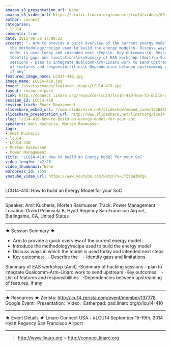 ```yaml
---
amazon_s3_presentation_url: None
amazon_s3_video_url: https://static.linaro.org/connect/lcu14/videos/09-18-Thursday/LCU14-410-%20How%20to%20build%20an%20Energy%20Model%20for%20your%20SoC.mp4
author: connect
categories:
- lcu14
comments: true
date: 2015-06-30 17:08:23
excerpt: "- Arm to provide a quick overview of the current energy model\n- Introduce
  the methodology/recipe used to build the energy model\n- Discuss ways in which the
  model is used today and intended next steps\n- Key outcomes:\n- Describe the \n-
  Identify gaps and limitations\n\nSummary of EAS workshop (Amit)\n-Summary of hacking
  sessions - plan to integrate Qualcomm-Arm-Linaro work to send upstream\n-Key outcomes:\n-List
  of features and responsibilities\n-Dependencies between upstreaming of features,
  if any"
featured_image_name: LCU14-410.jpg
image_name: LCU14-410.jpg
image: /assets/images/featured-images/LCU14-410.jpg
layout: resource-post
link: http://connect.linaro.org/resource/lcu14/lcu14-410-how-to-build-an-energy-model-for-your-soc/
session_id: LCU14-410
session_track: Power Management
slideshare_embed_url: //www.slideshare.net/slideshow/embed_code/39263683
slideshare_presentation_url: http://www.slideshare.net/linaroorg/lcu14-410-how-tobuildanenergymodelforyoursoc
slug: lcu14-410-how-to-build-an-energy-model-for-your-soc
speakers: Amit Kucheria, Morten Rasmussen
tags:
- Amit Kucheria
- lcu14
- LCU14-410
- Morten Rasmussen
- Power Management
title: 'LCU14-410: How to build an Energy Model for your SoC'
video_length: '42:26'
video_thumbnail: None
wordpress_id: 1559
youtube_video_url: https://www.youtube.com/watch?v=JfZt8W3NVgk
---
```


LCU14-410: How to build an Energy Model for your SoC

---

Speaker: Amit Kucheria, Morten Rasmussen
Track: Power Management
Location: Grand Peninsula B, Hyatt Regency San Francisco Airport, Burlingame, CA, United States

---

★ Session Summary ★

- Arm to provide a quick overview of the current energy model
- Introduce the methodology/recipe used to build the energy model
- Discuss ways in which the model is used today and intended next steps
- Key outcomes:
    - Describe the 
    - Identify gaps and limitations

Summary of EAS workshop (Amit)
-Summary of hacking sessions - plan to integrate Qualcomm-Arm-Linaro work to send upstream
-Key outcomes:
  -List of features and responsibilities
  -Dependencies between upstreaming of features, if any

---

★ Resources ★
Zerista: http://lcu14.zerista.com/event/member/137778
Google Event: 
Presentation: 
Video: 
Eatherpad: pad.linaro.org/p/lcu14-410

---

★ Event Details ★
Linaro Connect USA - #LCU14
September 15-19th, 2014
Hyatt Regency San Francisco Airport

---

> http://www.linaro.org > http://connect.linaro.org